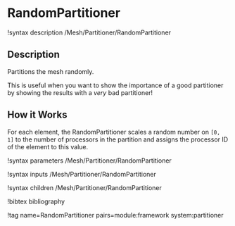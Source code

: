 # RandomPartitioner

!syntax description /Mesh/Partitioner/RandomPartitioner

## Description

Partitions the mesh randomly.

This is useful when you want to show the importance of a good partitioner by showing the results with a *very* bad partitioner!

## How it Works

For each element, the RandomPartitioner scales a random number on `[0, 1]` to the number of processors in the partition and assigns the processor ID of the element to this value.

!syntax parameters /Mesh/Partitioner/RandomPartitioner

!syntax inputs /Mesh/Partitioner/RandomPartitioner

!syntax children /Mesh/Partitioner/RandomPartitioner

!bibtex bibliography

!tag name=RandomPartitioner pairs=module:framework system:partitioner
